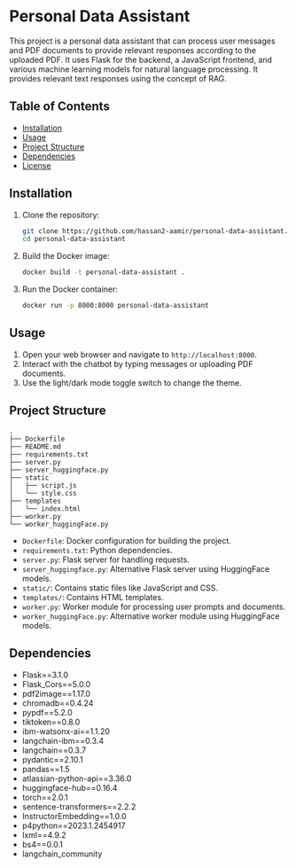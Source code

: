 # Personal Data Assistant

This project is a personal data assistant that can process user messages and PDF documents to provide relevant responses according to the uploaded PDF. It uses Flask for the backend, a JavaScript frontend, and various machine learning models for natural language processing. It provides relevant text responses using the concept of RAG.

## Table of Contents

- [Installation](#installation)
- [Usage](#usage)
- [Project Structure](#project-structure)
- [Dependencies](#dependencies)
- [License](#license)

## Installation

1. Clone the repository:
    ```sh
    git clone https://github.com/hassan2-aamir/personal-data-assistant.git
    cd personal-data-assistant
    ```

2. Build the Docker image:
    ```sh
    docker build -t personal-data-assistant .
    ```

3. Run the Docker container:
    ```sh
    docker run -p 8000:8000 personal-data-assistant
    ```

## Usage

1. Open your web browser and navigate to `http://localhost:8000`.
2. Interact with the chatbot by typing messages or uploading PDF documents.
3. Use the light/dark mode toggle switch to change the theme.

## Project Structure

```
.
├── Dockerfile
├── README.md
├── requirements.txt
├── server.py
├── server_huggingface.py
├── static
│   ├── script.js
│   └── style.css
├── templates
│   └── index.html
├── worker.py
└── worker_huggingFace.py
```

- `Dockerfile`: Docker configuration for building the project.
- `requirements.txt`: Python dependencies.
- `server.py`: Flask server for handling requests.
- `server_huggingface.py`: Alternative Flask server using HuggingFace models.
- `static/`: Contains static files like JavaScript and CSS.
- `templates/`: Contains HTML templates.
- `worker.py`: Worker module for processing user prompts and documents.
- `worker_huggingFace.py`: Alternative worker module using HuggingFace models.

## Dependencies

- Flask==3.1.0
- Flask_Cors==5.0.0
- pdf2image==1.17.0
- chromadb==0.4.24
- pypdf==5.2.0
- tiktoken==0.8.0
- ibm-watsonx-ai==1.1.20
- langchain-ibm==0.3.4
- langchain==0.3.7
- pydantic==2.10.1
- pandas==1.5
- atlassian-python-api==3.36.0
- huggingface-hub==0.16.4
- torch==2.0.1
- sentence-transformers==2.2.2
- InstructorEmbedding==1.0.0
- p4python==2023.1.2454917
- lxml==4.9.2
- bs4==0.0.1
- langchain_community
